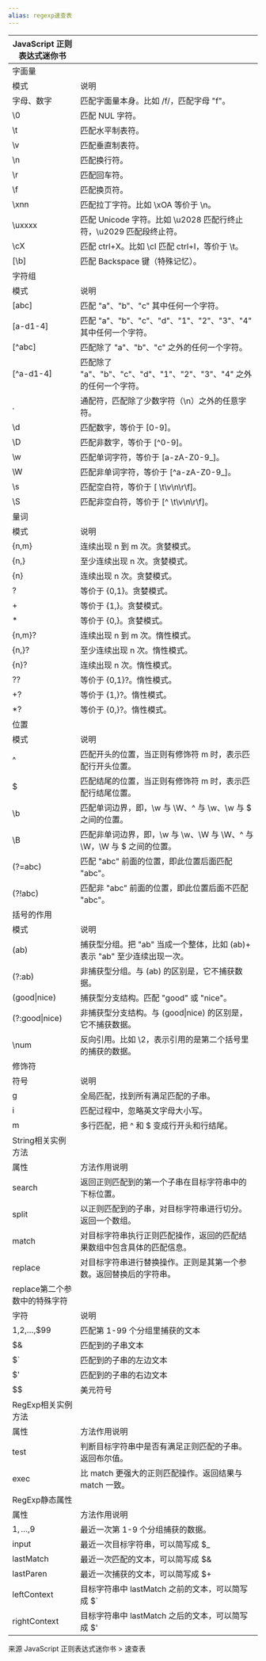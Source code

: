 ```yaml
---
alias: regexp速查表
---
```



| JavaScript  正则表达式迷你书  |                                                              |
| ----------------------------- | ------------------------------------------------------------ |
| 字面量                        |                                                              |
| 模式                          | 说明                                                         |
| 字母、数字                    | 匹配字面量本身。比如  /f/，匹配字母 "f"。                    |
| \0                            | 匹配  NUL 字符。                                             |
| \t                            | 匹配水平制表符。                                             |
| \v                            | 匹配垂直制表符。                                             |
| \n                            | 匹配换行符。                                                 |
| \r                            | 匹配回车符。                                                 |
| \f                            | 匹配换页符。                                                 |
| \xnn                          | 匹配拉丁字符。比如  \xOA 等价于 \n。                         |
| \uxxxx                        | 匹配  Unicode 字符。比如 \u2028 匹配行终止符，\u2029 匹配段终止符。 |
| \cX                           | 匹配  ctrl+X。比如 \cI 匹配 ctrl+I，等价于 \t。              |
| [\b]                          | 匹配  Backspace 键（特殊记忆）。                             |
| 字符组                        |                                                              |
| 模式                          | 说明                                                         |
| [abc]                         | 匹配  "a"、"b"、"c" 其中任何一个字符。                       |
| [a-d1-4]                      | 匹配  "a"、"b"、"c"、"d"、"1"、"2"、"3"、"4" 其中任何一个字符。 |
| [^abc]                        | 匹配除了  "a"、"b"、"c" 之外的任何一个字符。                 |
| [^a-d1-4]                     | 匹配除了  "a"、"b"、"c"、"d"、"1"、"2"、"3"、"4" 之外的任何一个字符。 |
| .                             | 通配符，匹配除了少数字符（\n）之外的任意字符。               |
| \d                            | 匹配数字，等价于  [0-9]。                                    |
| \D                            | 匹配非数字，等价于  [^0-9]。                                 |
| \w                            | 匹配单词字符，等价于  [a-zA-Z0-9_]。                         |
| \W                            | 匹配非单词字符，等价于  [^a-zA-Z0-9_]。                      |
| \s                            | 匹配空白符，等价于  [ \t\v\n\r\f]。                          |
| \S                            | 匹配非空白符，等价于  [^ \t\v\n\r\f]。                       |
| 量词                          |                                                              |
| 模式                          | 说明                                                         |
| {n,m}                         | 连续出现  n 到 m 次。贪婪模式。                              |
| {n,}                          | 至少连续出现  n 次。贪婪模式。                               |
| {n}                           | 连续出现  n 次。贪婪模式。                                   |
| ?                             | 等价于  {0,1}。贪婪模式。                                    |
| +                             | 等价于  {1,}。贪婪模式。                                     |
| *                             | 等价于  {0,}。贪婪模式。                                     |
| {n,m}?                        | 连续出现  n 到 m 次。惰性模式。                              |
| {n,}?                         | 至少连续出现  n 次。惰性模式。                               |
| {n}?                          | 连续出现  n 次。惰性模式。                                   |
| ??                            | 等价于  {0,1}?。惰性模式。                                   |
| +?                            | 等价于  {1,}?。惰性模式。                                    |
| \*?                            | 等价于  {0,}?。惰性模式。                                    |
| 位置                          |                                                              |
| 模式                          | 说明                                                         |
| ^                             | 匹配开头的位置，当正则有修饰符  m 时，表示匹配行开头位置。   |
| $                             | 匹配结尾的位置，当正则有修饰符  m 时，表示匹配行结尾位置。   |
| \b                            | 匹配单词边界，即，\w 与 \W、^ 与 \w、\w 与 $ 之间的位置。    |
| \B                            | 匹配非单词边界，即，\w 与 \w、\W 与 \W、^ 与 \W，\W 与 $ 之间的位置。 |
| (?=abc)                       | 匹配 "abc" 前面的位置，即此位置后面匹配 "abc"。              |
| (?!abc)                       | 匹配非 "abc" 前面的位置，即此位置后面不匹配 "abc"。          |
| 括号的作用                    |                                                              |
| 模式                          | 说明                                                         |
| (ab)                          | 捕获型分组。把  "ab" 当成一个整体，比如 (ab)+ 表示 "ab"  至少连续出现一次。 |
| (?:ab)                        | 非捕获型分组。与  (ab) 的区别是，它不捕获数据。              |
| (good\|nice)                  | 捕获型分支结构。匹配  "good" 或 "nice"。                     |
| (?:good\|nice)                | 非捕获型分支结构。与  (good\|nice) 的区别是，它不捕获数据。  |
| \num                          | 反向引用。比如  \2，表示引用的是第二个括号里的捕获的数据。   |
| 修饰符                        |                                                              |
| 符号                          | 说明                                                         |
| g                             | 全局匹配，找到所有满足匹配的子串。                           |
| i                             | 匹配过程中，忽略英文字母大小写。                             |
| m                             | 多行匹配，把  ^ 和 $  变成行开头和行结尾。                   |
| String相关实例方法            |                                                              |
| 属性                          | 方法作用说明                                                 |
| search                        | 返回正则匹配到的第一个子串在目标字符串中的下标位置。         |
| split                         | 以正则匹配到的子串，对目标字符串进行切分。返回一个数组。     |
| match                         | 对目标字符串执行正则匹配操作，返回的匹配结果数组中包含具体的匹配信息。 |
| replace                       | 对目标字符串进行替换操作。正则是其第一个参数。返回替换后的字符串。 |
| replace第二个参数中的特殊字符 |                                                              |
| 字符                          | 说明                                                         |
| $1,$2,…,$99                   | 匹配第  1-99 个分组里捕获的文本                              |
| $&                            | 匹配到的子串文本                                             |
| $\`                            | 匹配到的子串的左边文本                                       |
| $'                            | 匹配到的子串的右边文本                                       |
| \$\$                            | 美元符号                                                     |
| RegExp相关实例方法            |                                                              |
| 属性                          | 方法作用说明                                                 |
| test                          | 判断目标字符串中是否有满足正则匹配的子串。返回布尔值。       |
| exec                          | 比 match 更强大的正则匹配操作。返回结果与 match 一致。       |
| RegExp静态属性                |                                                              |
| 属性                          | 方法作用说明                                                 |
| $1,…,$9                       | 最近一次第  1-9 个分组捕获的数据。                           |
| input                         | 最近一次目标字符串，可以简写成  $_                           |
| lastMatch                     | 最近一次匹配的文本，可以简写成  $&                           |
| lastParen                     | 最近一次捕获的文本，可以简写成  $+                           |
| leftContext                   | 目标字符串中  lastMatch 之前的文本，可以简写成 $`            |
| rightContext                  | 目标字符串中  lastMatch 之后的文本，可以简写成 $'            |


来源
JavaScript 正则表达式迷你书 > 速查表